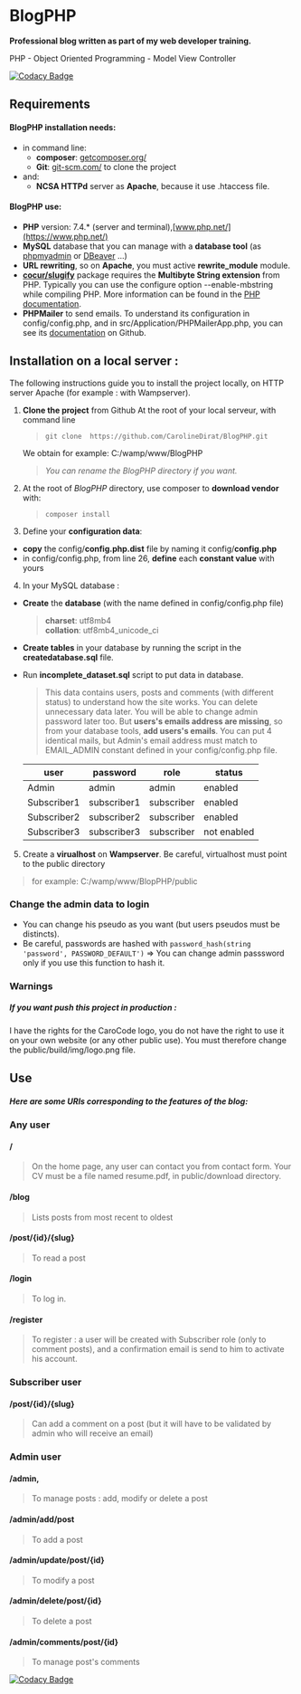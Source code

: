 # BlogPHP

**Professional blog written as part of my web developer training.**

PHP - Object Oriented Programming - Model View Controller

[![Codacy Badge](https://api.codacy.com/project/badge/Grade/8044d672c24c4334b6ddb7926e3ed1f4)](https://app.codacy.com/manual/CarolineDirat/BlogPHP?utm_source=github.com&utm_medium=referral&utm_content=CarolineDirat/BlogPHP&utm_campaign=Badge_Grade_Settings)

## Requirements

#### BlogPHP installation needs:
- in command line:
  * **composer**:  [getcomposer.org/](https://getcomposer.org/)
  * **Git**: [git-scm.com/](https://git-scm.com/) to clone the project
- and:
  * **NCSA HTTPd** server as **Apache**, because it use .htaccess file.

#### BlogPHP use:
- **PHP** version: 7.4.* (server and terminal),[www.php.net/](https://www.php.net/)
- **MySQL** database that you can manage with a **database tool** (as [phpmyadmin](https://www.phpmyadmin.net/) or [DBeaver](https://dbeaver.io/) ...)
- **URL rewriting**, so on **Apache**, you must active **rewrite_module** module.
- **[cocur/slugify](https://github.com/cocur/slugify)** package requires the **Multibyte String extension** from PHP. Typically you can use the configure option --enable-mbstring while compiling PHP. More information can be found in the [PHP documentation](https://www.php.net/manual/en/mbstring.installation.php).
- **PHPMailer** to send emails. To understand its configuration in config/config.php, and in src/Application/PHPMailerApp.php, you can see its [documentation](https://github.com/PHPMailer/PHPMailer#a-simple-example) on Github.

## Installation on a local server :

The following instructions guide you to install the project locally, on HTTP server Apache (for example : with Wampserver).

1. **Clone the project** from Github 
   At the root of your local serveur, with command line
   
   > `git clone  https://github.com/CarolineDirat/BlogPHP.git`

   We obtain for example: C:/wamp/www/BlogPHP
   > _You can rename the BlogPHP directory if you want._
   
2. At the root of _BlogPHP_ directory, use composer to **download vendor** with:
   > `composer install`

3. Define your **configuration data**:
  - **copy** the config/**config.php.dist** file by naming it config/**config.php**
  - in config/config.php, from line 26, **define** each **constant value** with yours
   
4. In your MySQL database :   
  - **Create** the **database** (with the name defined in config/config.php file)
    > **charset**: utf8mb4  
    > **collation**: utf8mb4_unicode_ci
  
  - **Create tables** in your database by running the script in the **createdatabase.sql** file.

  - Run **incomplete_dataset.sql** script to put data in database. 
    > This data contains users, posts and comments (with different status) to understand how the site works. You can delete unnecessary data later. You will be able to change admin password later too.
    But **users's emails address are missing**, so from your database tools, **add users's emails**. You can put 4 identical mails, but Admin's email address must match to EMAIL_ADMIN constant defined in your config/config.php file.

       user       |  password     |    role    |   status
     ------------ | ------------- | ---------- | ------------
     Admin        |  admin        | admin      | enabled
     Subscriber1  |  subscriber1  | subscriber | enabled
     Subscriber2  |  subscriber2  | subscriber | enabled
     Subscriber3  |  subscriber3  | subscriber | not enabled

5. Create a **virualhost** on **Wampserver**. 
Be careful, virtualhost must point to the public directory
  > for example: C:/wamp/www/BlopPHP/public
   
### **Change the admin data to login**
  - You can change his pseudo as you want (but users pseudos must be distincts).
  - Be careful, passwords are hashed with `password_hash(string 'password', PASSWORD_DEFAULT')` => You can change admin passsword only if you use this function to hash it.

### Warnings 
##### If you want push this project in production :
I have the rights for the CaroCode logo, you do not have the right to use it on your own website (or any other public use). You must therefore change the public/build/img/logo.png file.

## Use 

##### Here are some URIs corresponding to the features of the blog:

### Any user
#### /
> On the home page, any user can contact you from contact form.
Your CV must be a file named resume.pdf, in public/download directory.
#### /blog    
> Lists posts from most recent to oldest
#### /post/{id}/{slug}
> To read a post
#### /login
> To log in.
#### /register
> To register : a user will be created with Subscriber role (only to comment posts), and a confirmation email is send to him to activate his account.

### Subscriber user
#### /post/{id}/{slug}
> Can add a comment on a post (but it will have to be validated by admin who will receive an email)
### Admin user
#### /admin, 
> To manage posts : add, modify or delete a post
#### /admin/add/post
> To add a post
#### /admin/update/post/{id}
> To modify a post
#### /admin/delete/post/{id}
> To delete a post
#### /admin/comments/post/{id}
> To manage post's comments

[![Codacy Badge](https://app.codacy.com/project/badge/Grade/25ebc61fdc9e40b7b92cab3794831cbb)](https://www.codacy.com/manual/CarolineDirat/BlogPHP?utm_source=github.com&amp;utm_medium=referral&amp;utm_content=CarolineDirat/BlogPHP&amp;utm_campaign=Badge_Grade)
